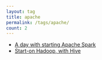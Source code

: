 ```yaml
---
layout: tag
title: apache
permalink: /tags/apache/
count: 2
---
```


- [A day with starting Apache Spark](https://kination.github.io/posts/2018-07-23-day-with-starting-spark/)
- [Start-on Hadoop, with Hive](https://kination.github.io/posts/2018-05-18-hadoop-hive-setup/)
